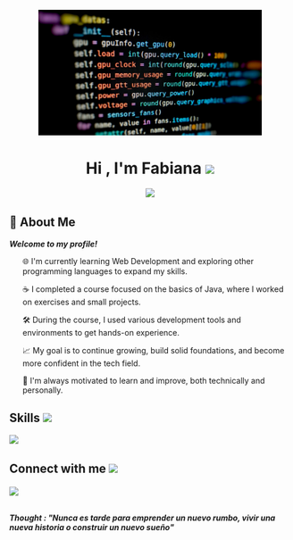 <p align="center">
  <img src="./images/coding-background-9izlympnd0ovmpli.jpg" alt="Header Image" width="400" />
</p>
<h1 align="center">Hi , I'm Fabiana <img src="https://media.giphy.com/media/hvRJCLFzcasrR4ia7z/giphy.gif" width="35"></h1>
<p align="center">
  <a href="https://github.com/DenverCoder1/readme-typing-svg"><img src="https://readme-typing-svg.herokuapp.com?font=Time+New+Roman&color=%23C8BE25&size=25&center=true&vCenter=true&width=600&height=100&lines=Juior+Software+Developer;Fast+Learner;Proactive;Flexible;Good+Time+Management;Team+Player"></a>
  <h2>💫 About Me</h2>
<em>
<b>Welcome to my profile!</b>
</em>
<br>
<p>
  <ol>🌐 I'm currently learning Web Development and exploring other programming languages to expand my skills.</ol>
  <ol>☕ I completed a course focused on the basics of Java, where I worked on exercises and small projects.</ol>
  <ol>🛠️ During the course, I used various development tools and environments to get hands-on experience.</ol>
  <ol>📈 My goal is to continue growing, build solid foundations, and become more confident in the tech field.</ol>
  <ol>🚀 I'm always motivated to learn and improve, both technically and personally.</ol>
</p>
<h2> Skills <img src = "https://media2.giphy.com/media/QssGEmpkyEOhBCb7e1/giphy.gif?cid=ecf05e47a0n3gi1bfqntqmob8g9aid1oyj2wr3ds3mg700bl&rid=giphy.gif" width = 32px> </h2>
<p>
  <a href="https://skillicons.dev">
    <img src="https://skillicons.dev/icons?i=java,js,html,css,postman,redhat,figma,spring,git,github,mysql,eclipse,idea,vscode,stackoverflow&perline=5" />
  </a>
</p>
<h2> Connect with me <img src='https://raw.githubusercontent.com/ShahriarShafin/ShahriarShafin/main/Assets/handshake.gif' width="100px"> </h2>
<a href = 'https://www.linkedin.com/in/fabiana-guanipa-350a821b3?'> <img width = '32px' align= 'center'
src="https://raw.githubusercontent.com/rahulbanerjee26/githubAboutMeGenerator/main/icons/linked-in-alt.svg"/></a>
<br>
<br>
<p>
<em>
  <b align="center">Thought : "Nunca es tarde para emprender un nuevo rumbo, vivir una nueva historia o construir un nuevo sueño"</b>
</em>
</p>



